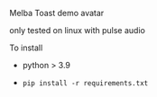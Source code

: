 Melba Toast demo avatar

only tested on linux with pulse audio


 To install

- python > 3.9

- ```pip install -r requirements.txt```


